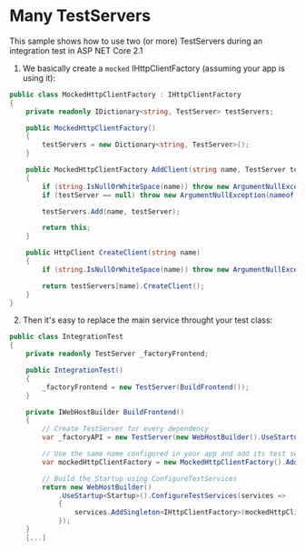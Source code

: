 # Many TestServers
This sample shows how to use two (or more) TestServers during an integration test in ASP NET Core 2.1

1. We basically create a `mocked` IHttpClientFactory (assuming your app is using it):

```cs
public class MockedHttpClientFactory : IHttpClientFactory
{
    private readonly IDictionary<string, TestServer> testServers;

    public MockedHttpClientFactory()
    {
        testServers = new Dictionary<string, TestServer>();
    }

    public MockedHttpClientFactory AddClient(string name, TestServer testServer)
    {
        if (string.IsNullOrWhiteSpace(name)) throw new ArgumentNullException( nameof(name));
        if (testServer == null) throw new ArgumentNullException(nameof(testServer));

        testServers.Add(name, testServer);

        return this;
    }

    public HttpClient CreateClient(string name)
    {
        if (string.IsNullOrWhiteSpace(name)) throw new ArgumentNullException( nameof(name));

        return testServers[name].CreateClient();
    }
}
```

2. Then it's easy to replace the main service throught your test class:

```cs
public class IntegrationTest
{
    private readonly TestServer _factoryFrontend;

    public IntegrationTest()
    {
        _factoryFrontend = new TestServer(BuildFrontend());
    }

    private IWebHostBuilder BuildFrontend()
    {
        // Create TestServer for every dependency
        var _factoryAPI = new TestServer(new WebHostBuilder().UseStartup<API.Startup>());

        // Use the same name configured in your app and add its test server
        var mockedHttpClientFactory = new MockedHttpClientFactory().AddClient("APIClient", _factoryAPI);

        // Build the Startup using ConfigureTestServices
        return new WebHostBuilder()
            .UseStartup<Startup>().ConfigureTestServices(services =>
            {
                services.AddSingleton<IHttpClientFactory>(mockedHttpClientFactory);
            });
    }
    [...]
```
